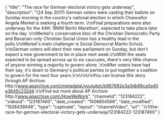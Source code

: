 {
    "title": "The race for German electoral victory gets underway",
    "description": "(24 Sep 2017) German voters were casting their ballots on Sunday morning in the country's national election in which Chancellor Angela Merkel is seeking a fourth term. \r\nFinal preparations were also underway for the 44th 'BMW Berlin Marathon', expected to take place later on the day. \r\nMerkel's conservative bloc of the Christian Democratic Party and Bavarian-only Christian Social Union has a healthy lead in the polls.\r\nMerkel's main challenger is Social Democrat Martin Schulz. \r\nGerman voters will elect their new parliament on Sunday, but don't expect a new government to be in place next week.\r\nWith the seats expected to be spread across up to six caucuses, there's very little chance of anyone winning a majority to govern alone. \r\nAfter voters have had their say, it's down to Germany's political parties to put together a coalition to govern for the next four years.\r\n\r\n\r\nYou can license this story through AP Archive: http:\/\/www.aparchive.com\/metadata\/youtube\/b967692e3a3db68ca5e40e3645c232d4 \r\nFind out more about AP Archive: http:\/\/www.aparchive.com\/HowWeWork",
    "channelid": "123184222",
    "videoid": "123187460",
    "date_created": "1506854566",
    "date_modified": "1508436648",
    "type": "captivate",
    "layout": "channelVideo",
    "url": "\/c1\/the-race-for-german-electoral-victory-gets-underway\/123184222-123187460"
}